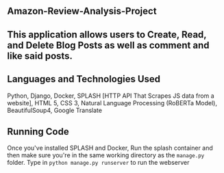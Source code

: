 ## Amazon-Review-Analysis-Project

## This application allows users to Create, Read, and Delete Blog Posts as well as comment and like said posts.

## Languages and Technologies Used
Python,
Django,
Docker,
SPLASH [HTTP API That Scrapes JS data from a website],
HTML 5,
CSS 3,
Natural Language Processing (RoBERTa Model),
BeautifulSoup4,
Google Translate

## Running Code
Once you've installed SPLASH and Docker, Run the splash container and then make sure you're in the same working directory as the `manage.py` folder.
Type in `python manage.py runserver` to run the webserver
